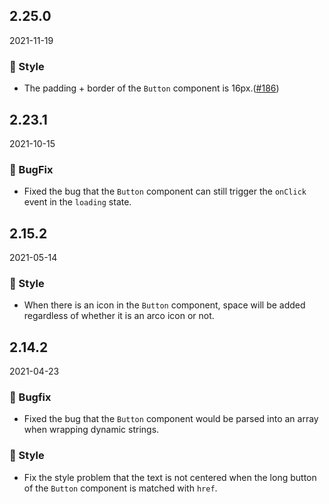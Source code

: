 ## 2.25.0

2021-11-19

### 💅 Style

- The padding + border of the `Button` component is 16px.([#186](https://github.com/arco-design/arco-design/pull/186))

## 2.23.1

2021-10-15

### 🐛 BugFix

- Fixed the bug that the `Button` component can still trigger the `onClick` event in the `loading` state.

## 2.15.2

2021-05-14

### 💅 Style

- When there is an icon in the `Button` component, space will be added regardless of whether it is an arco icon or not.

## 2.14.2

2021-04-23

### 🐛 Bugfix

- Fixed the bug that the `Button` component would be parsed into an array when wrapping dynamic strings.

### 💅 Style

- Fix the style problem that the text is not centered when the long button of the `Button` component is matched with `href`.

